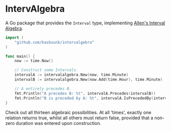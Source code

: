 # IntervAlgebra

A Go package that provides the `Interval` type, implementing [Allen's Interval Algebra](https://en.wikipedia.org/wiki/Allen%27s_interval_algebra).

```go
import (
    "github.com/kasbuunk/intervalgebra"
)

func main() {
    now := time.Now()

    // Construct some Intervals.
    intervalA := intervalalgebra.New(now, time.Minute)
    intervalB := intervalalgebra.New(now.Add(time.Hour), time.Minute)

    // A entirely precedes B.
    fmt.Println("A precedes B: %t", intervalA.Precedes(intervalB))
    fmt.Println("B is preceded by A: %t", intervalA.IsPrecededBy(intervalB))
}
```

Check out all thirteen algebraic possibilities. At all 'times', exactly one relation returns true, whilst all others must return false, provided that a non-zero duration was entered upon construction.

